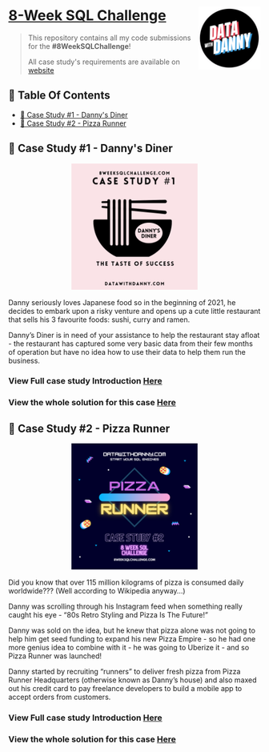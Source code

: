 # [8-Week SQL Challenge](https://8weeksqlchallenge.com) <img src="https://github.com/sweety21-coder/8WeekSQLChallange/blob/main/IMG/data-with-danny-logo.png" align="right" width="125" />

> This repository contains all my code submissions for the **#8WeekSQLChallenge**! 
> 
> All case study's requirements are available on  [website](https://8weeksqlchallenge.com)

## 📕  Table Of Contents
* [🍜 Case Study #1 - Danny's Diner](#-case-study-1---dannys-diner)
* [🍕 Case Study #2 - Pizza Runner](#-case-study-2---pizza-runner)

 
## 🍜 Case Study #1 - Danny's Diner
<p align="center">
     <img src="https://github.com/sweety21-coder/8WeekSQLChallange/blob/main/IMG/Danny's%20Diner.png" width=50% height=50%>
 
Danny seriously loves Japanese food so in the beginning of 2021, he decides to embark upon a risky venture and opens up a cute little restaurant that sells his 3 favourite foods: sushi, curry and ramen.
 
Danny’s Diner is in need of your assistance to help the restaurant stay afloat - the restaurant has captured some very basic data from their few months of operation but have no idea how to use their data to help them run the business.

### View Full case study Introduction [Here](https://8weeksqlchallenge.com/case-study-1/)
 
### View the whole solution for this case [Here](https://github.com/sweety21-coder/8WeekSQLChallange/tree/main/Case%20Study%20%231%20Danny's%20Diner)

## 🍕 Case Study #2 - Pizza Runner
<p align="center">
  <img src="https://github.com/sweety21-coder/8WeekSQLChallange/blob/main/IMG/Pizza%20Runner.png?raw=true" width=50% height=50%>
 
Did you know that over 115 million kilograms of pizza is consumed daily worldwide??? (Well according to Wikipedia anyway…)

Danny was scrolling through his Instagram feed when something really caught his eye - “80s Retro Styling and Pizza Is The Future!”

Danny was sold on the idea, but he knew that pizza alone was not going to help him get seed funding to expand his new Pizza Empire - so he had one more genius idea to combine with it - he was going to Uberize it - and so Pizza Runner was launched!

Danny started by recruiting “runners” to deliver fresh pizza from Pizza Runner Headquarters (otherwise known as Danny’s house) and also maxed out his credit card to pay freelance developers to build a mobile app to accept orders from customers.

 ### View Full case study Introduction [Here](https://8weeksqlchallenge.com/case-study-2/)
 ### View the whole solution for this case [Here](https://github.com/sweety21-coder/8WeekSQLChallange/tree/main/Case%20Study%20%232%20Pizza%20Runner)



 
 
